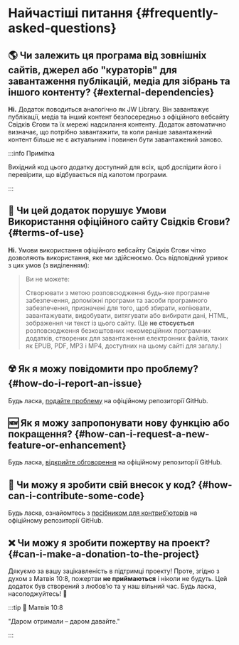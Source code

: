 # Найчастіші питання {#frequently-asked-questions}

## :earth_americas: Чи залежить ця програма від зовнішніх сайтів, джерел або "кураторів" для завантаження публікацій, медіа для зібрань та іншого контенту? {#external-dependencies}

**Ні.** Додаток поводиться аналогічно як JW Library. Він завантажує публікації, медіа та інший контент безпосередньо з офіційного вебсайту Свідків Єгови та їх мережі надсилання контенту. Додаток автоматично визначає, що потрібно завантажити, та коли раніше завантажений контент більше не є актуальним і повинен бути завантажений заново.

:::info Примітка

Вихідний код цього додатку доступний для всіх, щоб дослідити його і перевірити, що відбувається під капотом програми.

:::

## :thinking: Чи цей додаток порушує Умови Використання офіційного сайту Свідків Єгови? {#terms-of-use}

**Ні.** Умови використання офіційного вебсайту Свідків Єгови чітко дозволяють використання, яке ми здійснюємо. Ось відповідний уривок з цих умов (з виділенням):

> Ви не можете:
>
> Створювати з метою розповсюдження будь-яке програмне забезпечення, допоміжні програми та засоби програмного забезпечення, призначені для того, щоб збирати, копіювати, завантажувати, видобувати, витягувати або вибирати дані, HTML, зображення чи текст із цього сайту. (Це **не стосується** розповсюдження безкоштовних некомерційних програмних додатків, створених для завантаження електронних файлів, таких як EPUB, PDF, MP3 і MP4, доступних на цьому сайті для загалу.)

## :radioactive: Як я можу повідомити про проблему? {#how-do-i-report-an-issue}

Будь ласка, [подайте проблему](https://github.com/sircharlo/meeting-media-manager/issues) на офіційному репозиторії GitHub.

## :new: Як я можу запропонувати нову функцію або покращення? {#how-can-i-request-a-new-feature-or-enhancement}

Будь ласка, [відкрийте обговорення](https://github.com/sircharlo/meeting-media-manager/discussions) на офіційному репозиторії GitHub.

## :handshake: Чи можу я зробити свій внесок у код? {#how-can-i-contribute-some-code}

Будь ласка, ознайомтесь з [посібником для контриб’юторів](https://github.com/sircharlo/meeting-media-manager/blob/master/CONTRIBUTING.md) на офіційному репозиторії GitHub.

## :x: Чи можу я зробити пожертву на проект? {#can-i-make-a-donation-to-the-project}

Дякуємо за вашу зацікавленість в підтримці проекту! Проте, згідно з духом з Матвія 10:8, пожертви **не приймаються** і ніколи не будуть. Цей додаток був створений з любовʼю та у наш вільний час. Будь ласка, насолоджуйтесь! :tada:

:::tip :book: Матвія 10:8

"Даром отримали – даром давайте."

:::
